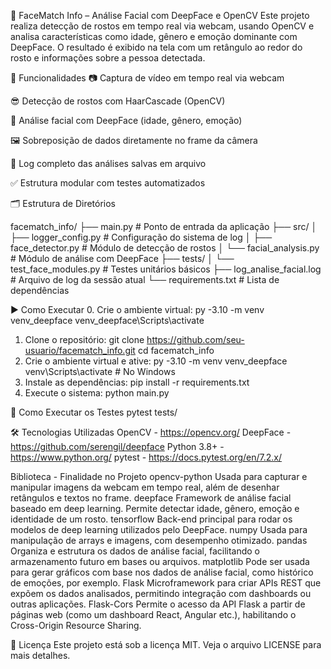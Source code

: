 📸 FaceMatch Info – Análise Facial com DeepFace e OpenCV
Este projeto realiza detecção de rostos em tempo real via webcam, usando OpenCV e analisa características como idade, gênero e emoção dominante com DeepFace. O resultado é exibido na tela com um retângulo ao redor do rosto e informações sobre a pessoa detectada.

🧠 Funcionalidades
📷 Captura de vídeo em tempo real via webcam

😎 Detecção de rostos com HaarCascade (OpenCV)

🤖 Análise facial com DeepFace (idade, gênero, emoção)

🖼️ Sobreposição de dados diretamente no frame da câmera

📝 Log completo das análises salvas em arquivo

✅ Estrutura modular com testes automatizados

🗂️ Estrutura de Diretórios

facematch_info/
├── main.py                     # Ponto de entrada da aplicação
├── src/
│   ├── logger_config.py        # Configuração do sistema de log
│   ├── face_detector.py        # Módulo de detecção de rostos
│   └── facial_analysis.py      # Módulo de análise com DeepFace
├── tests/
│   └── test_face_modules.py    # Testes unitários básicos
├── log_analise_facial.log      # Arquivo de log da sessão atual
└── requirements.txt            # Lista de dependências

▶️ Como Executar
0. Crie o ambiente virtual:
    py -3.10 -m venv venv_deepface
    venv_deepface\Scripts\activate
1. Clone o repositório:
    git clone https://github.com/seu-usuario/facematch_info.git
    cd facematch_info
2. Crie o ambiente virtual e ative:
    py -3.10 -m venv venv_deepface
    venv\Scripts\activate  # No Windows
3. Instale as dependências:
    pip install -r requirements.txt
4. Execute o sistema:
    python main.py

🧪 Como Executar os Testes
    pytest tests/

🛠️ Tecnologias Utilizadas
OpenCV - https://opencv.org/
DeepFace - https://github.com/serengil/deepface
Python 3.8+ - https://www.python.org/
pytest - https://docs.pytest.org/en/7.2.x/

Biblioteca - Finalidade no Projeto
opencv-python	Usada para capturar e manipular imagens da webcam em tempo real, além de desenhar retângulos e textos no frame.
deepface	Framework de análise facial baseado em deep learning. Permite detectar idade, gênero, emoção e identidade de um rosto.
tensorflow	Back-end principal para rodar os modelos de deep learning utilizados pelo DeepFace.
numpy	Usada para manipulação de arrays e imagens, com desempenho otimizado.
pandas	Organiza e estrutura os dados de análise facial, facilitando o armazenamento futuro em bases ou arquivos.
matplotlib	Pode ser usada para gerar gráficos com base nos dados de análise facial, como histórico de emoções, por exemplo.
Flask	Microframework para criar APIs REST que expõem os dados analisados, permitindo integração com dashboards ou outras aplicações.
Flask-Cors	Permite o acesso da API Flask a partir de páginas web (como um dashboard React, Angular etc.), habilitando o Cross-Origin Resource Sharing.

📄 Licença
Este projeto está sob a licença MIT. Veja o arquivo LICENSE para mais detalhes.